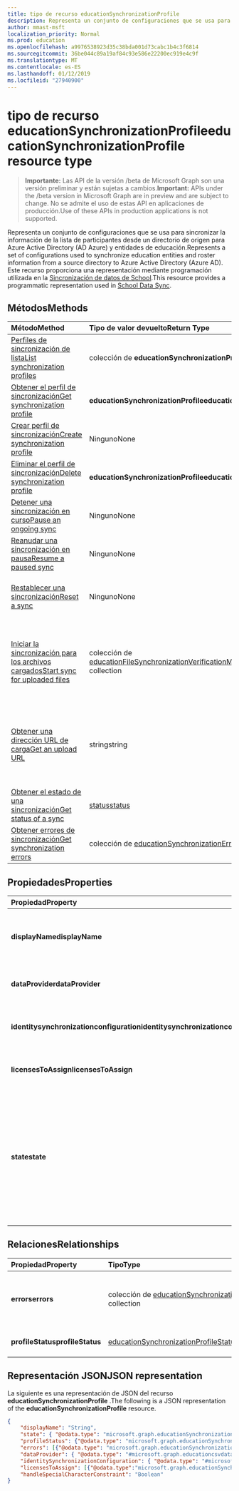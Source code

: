```yaml
---
title: tipo de recurso educationSynchronizationProfile
description: Representa un conjunto de configuraciones que se usa para sincronizar la información de la lista de participantes desde un directorio de origen para Azure Active Directory (AD Azure) y entidades de educación. Este recurso proporciona una representación mediante programación utilizada en la sincronización de datos de School.
author: mmast-msft
localization_priority: Normal
ms.prod: education
ms.openlocfilehash: a9976538923d35c38bda001d73cabc1b4c3f6814
ms.sourcegitcommit: 36be044c89a19af84c93e586e22200ec919e4c9f
ms.translationtype: MT
ms.contentlocale: es-ES
ms.lasthandoff: 01/12/2019
ms.locfileid: "27940900"
---
```

# <a name="educationsynchronizationprofile-resource-type"></a><span data-ttu-id="d2e6b-104">tipo de recurso educationSynchronizationProfile</span><span class="sxs-lookup"><span data-stu-id="d2e6b-104">educationSynchronizationProfile resource type</span></span>

> <span data-ttu-id="d2e6b-105">**Importante:** Las API de la versión /beta de Microsoft Graph son una versión preliminar y están sujetas a cambios.</span><span class="sxs-lookup"><span data-stu-id="d2e6b-105">**Important:** APIs under the /beta version in Microsoft Graph are in preview and are subject to change.</span></span> <span data-ttu-id="d2e6b-106">No se admite el uso de estas API en aplicaciones de producción.</span><span class="sxs-lookup"><span data-stu-id="d2e6b-106">Use of these APIs in production applications is not supported.</span></span>

<span data-ttu-id="d2e6b-107">Representa un conjunto de configuraciones que se usa para sincronizar la información de la lista de participantes desde un directorio de origen para Azure Active Directory (AD Azure) y entidades de educación.</span><span class="sxs-lookup"><span data-stu-id="d2e6b-107">Represents a set of configurations used to synchronize education entities and roster information from a source directory to Azure Active Directory (Azure AD).</span></span> <span data-ttu-id="d2e6b-108">Este recurso proporciona una representación mediante programación utilizada en la [Sincronización de datos de School](https://sds.microsoft.com).</span><span class="sxs-lookup"><span data-stu-id="d2e6b-108">This resource provides a programmatic representation used in [School Data Sync](https://sds.microsoft.com).</span></span>

## <a name="methods"></a><span data-ttu-id="d2e6b-109">Métodos</span><span class="sxs-lookup"><span data-stu-id="d2e6b-109">Methods</span></span>

| <span data-ttu-id="d2e6b-110">Método</span><span class="sxs-lookup"><span data-stu-id="d2e6b-110">Method</span></span> | <span data-ttu-id="d2e6b-111">Tipo de valor devuelto</span><span class="sxs-lookup"><span data-stu-id="d2e6b-111">Return Type</span></span> | <span data-ttu-id="d2e6b-112">Descripción</span><span class="sxs-lookup"><span data-stu-id="d2e6b-112">Description</span></span> |
|:-|:-|:-|
| [<span data-ttu-id="d2e6b-113">Perfiles de sincronización de lista</span><span class="sxs-lookup"><span data-stu-id="d2e6b-113">List synchronization profiles</span></span>](../api/educationsynchronizationprofile-list.md) | <span data-ttu-id="d2e6b-114">colección de **educationSynchronizationProfile**</span><span class="sxs-lookup"><span data-stu-id="d2e6b-114">**educationSynchronizationProfile** collection</span></span> | <span data-ttu-id="d2e6b-115">Obtener una lista de todos los perfiles de sincronización en el inquilino.</span><span class="sxs-lookup"><span data-stu-id="d2e6b-115">Get a list of all the synchronization profiles in the tenant.</span></span> |
| [<span data-ttu-id="d2e6b-116">Obtener el perfil de sincronización</span><span class="sxs-lookup"><span data-stu-id="d2e6b-116">Get synchronization profile</span></span>](../api/educationsynchronizationprofile-get.md) | <span data-ttu-id="d2e6b-117">**educationSynchronizationProfile**</span><span class="sxs-lookup"><span data-stu-id="d2e6b-117">**educationSynchronizationProfile**</span></span> | <span data-ttu-id="d2e6b-118">Recuperar un perfil específico especifica el identificador de perfil.</span><span class="sxs-lookup"><span data-stu-id="d2e6b-118">Retrieve a specific profile given the profile identifier.</span></span> |
| [<span data-ttu-id="d2e6b-119">Crear perfil de sincronización</span><span class="sxs-lookup"><span data-stu-id="d2e6b-119">Create synchronization profile</span></span>](../api/educationsynchronizationprofile-post.md) | <span data-ttu-id="d2e6b-120">Ninguno</span><span class="sxs-lookup"><span data-stu-id="d2e6b-120">None</span></span> | <span data-ttu-id="d2e6b-121">Crear un nuevo perfil de sincronización.</span><span class="sxs-lookup"><span data-stu-id="d2e6b-121">Create a new synchronization profile.</span></span> |
| [<span data-ttu-id="d2e6b-122">Eliminar el perfil de sincronización</span><span class="sxs-lookup"><span data-stu-id="d2e6b-122">Delete synchronization profile</span></span>](../api/educationsynchronizationprofile-delete.md) | <span data-ttu-id="d2e6b-123">**educationSynchronizationProfile**</span><span class="sxs-lookup"><span data-stu-id="d2e6b-123">**educationSynchronizationProfile**</span></span> | <span data-ttu-id="d2e6b-124">Eliminar un perfil específico especifica el identificador de perfil.</span><span class="sxs-lookup"><span data-stu-id="d2e6b-124">Delete a specific profile given the profile identifier.</span></span> |
| [<span data-ttu-id="d2e6b-125">Detener una sincronización en curso</span><span class="sxs-lookup"><span data-stu-id="d2e6b-125">Pause an ongoing sync</span></span>](../api/educationsynchronizationprofile-pause.md) | <span data-ttu-id="d2e6b-126">Ninguno</span><span class="sxs-lookup"><span data-stu-id="d2e6b-126">None</span></span> | <span data-ttu-id="d2e6b-127">Detener una sincronización en curso.</span><span class="sxs-lookup"><span data-stu-id="d2e6b-127">Pause an ongoing synchronization.</span></span> |
| [<span data-ttu-id="d2e6b-128">Reanudar una sincronización en pausa</span><span class="sxs-lookup"><span data-stu-id="d2e6b-128">Resume a paused sync</span></span>](../api/educationsynchronizationprofile-resume.md) | <span data-ttu-id="d2e6b-129">Ninguno</span><span class="sxs-lookup"><span data-stu-id="d2e6b-129">None</span></span> | <span data-ttu-id="d2e6b-130">Reanudar una sincronización en pausa.</span><span class="sxs-lookup"><span data-stu-id="d2e6b-130">Resume a paused synchronization.</span></span> |
| [<span data-ttu-id="d2e6b-131">Restablecer una sincronización</span><span class="sxs-lookup"><span data-stu-id="d2e6b-131">Reset a sync</span></span>](../api/educationsynchronizationprofile-reset.md) | <span data-ttu-id="d2e6b-132">Ninguno</span><span class="sxs-lookup"><span data-stu-id="d2e6b-132">None</span></span> | <span data-ttu-id="d2e6b-133">Restablecer el estado de los perfiles y reinicie la sincronización.</span><span class="sxs-lookup"><span data-stu-id="d2e6b-133">Reset the state of the profile and restart synchronization.</span></span> |
| [<span data-ttu-id="d2e6b-134">Iniciar la sincronización para los archivos cargados</span><span class="sxs-lookup"><span data-stu-id="d2e6b-134">Start sync for uploaded files</span></span>](../api/educationsynchronizationprofile-start.md) | <span data-ttu-id="d2e6b-135">colección de [educationFileSynchronizationVerificationMessage](educationfilesynchronizationverificationmessage.md)</span><span class="sxs-lookup"><span data-stu-id="d2e6b-135">[educationFileSynchronizationVerificationMessage](educationfilesynchronizationverificationmessage.md) collection</span></span>| <span data-ttu-id="d2e6b-136">Compruebe los archivos de origen que se cargan e iniciar la sincronización.</span><span class="sxs-lookup"><span data-stu-id="d2e6b-136">Verify the uploaded source files and start synchronization.</span></span> <span data-ttu-id="d2e6b-137">Sólo se aplica cuando el proveedor de datos es [educationCsvDataProvider](educationcsvdataprovider.md).</span><span class="sxs-lookup"><span data-stu-id="d2e6b-137">Applies only when the data provider is [educationCsvDataProvider](educationcsvdataprovider.md).</span></span> |
| [<span data-ttu-id="d2e6b-138">Obtener una dirección URL de carga</span><span class="sxs-lookup"><span data-stu-id="d2e6b-138">Get an upload URL</span></span>](../api/educationsynchronizationprofile-uploadurl.md) | <span data-ttu-id="d2e6b-139">string</span><span class="sxs-lookup"><span data-stu-id="d2e6b-139">string</span></span> | <span data-ttu-id="d2e6b-140">Devolver la dirección URL de corta duración para cargar los archivos de datos CSV.</span><span class="sxs-lookup"><span data-stu-id="d2e6b-140">Return the short-lived URL to upload CSV data files.</span></span> <span data-ttu-id="d2e6b-141">Sólo se aplica cuando el proveedor de datos es [educationCsvDataProvider](educationcsvdataprovider.md).</span><span class="sxs-lookup"><span data-stu-id="d2e6b-141">Applies only when the data provider is [educationCsvDataProvider](educationcsvdataprovider.md).</span></span> |
| [<span data-ttu-id="d2e6b-142">Obtener el estado de una sincronización</span><span class="sxs-lookup"><span data-stu-id="d2e6b-142">Get status of a sync</span></span>](../api/educationsynchronizationprofilestatus-get.md) | [<span data-ttu-id="d2e6b-143">status</span><span class="sxs-lookup"><span data-stu-id="d2e6b-143">status</span></span>](educationsynchronizationprofilestatus.md) | <span data-ttu-id="d2e6b-144">Devolver el estado de un perfil de sincronización específica.</span><span class="sxs-lookup"><span data-stu-id="d2e6b-144">Return the status of a specific synchronization profile.</span></span> |
| [<span data-ttu-id="d2e6b-145">Obtener errores de sincronización</span><span class="sxs-lookup"><span data-stu-id="d2e6b-145">Get synchronization errors</span></span>](../api/educationsynchronizationerrors-get.md) | <span data-ttu-id="d2e6b-146">colección de [educationSynchronizationError](educationsynchronizationerror.md)</span><span class="sxs-lookup"><span data-stu-id="d2e6b-146">[educationSynchronizationError](educationsynchronizationerror.md) collection</span></span>| <span data-ttu-id="d2e6b-147">Obtener todos los errores generados durante la sincronización.</span><span class="sxs-lookup"><span data-stu-id="d2e6b-147">Get all the errors generated during synchronization.</span></span> |

## <a name="properties"></a><span data-ttu-id="d2e6b-148">Propiedades</span><span class="sxs-lookup"><span data-stu-id="d2e6b-148">Properties</span></span>

| <span data-ttu-id="d2e6b-149">Propiedad</span><span class="sxs-lookup"><span data-stu-id="d2e6b-149">Property</span></span> | <span data-ttu-id="d2e6b-150">Tipo</span><span class="sxs-lookup"><span data-stu-id="d2e6b-150">Type</span></span> | <span data-ttu-id="d2e6b-151">Descripción</span><span class="sxs-lookup"><span data-stu-id="d2e6b-151">Description</span></span> |
|:-|:-|:-|
| <span data-ttu-id="d2e6b-152">**displayName**</span><span class="sxs-lookup"><span data-stu-id="d2e6b-152">**displayName**</span></span> | <span data-ttu-id="d2e6b-153">string</span><span class="sxs-lookup"><span data-stu-id="d2e6b-153">string</span></span> |  <span data-ttu-id="d2e6b-154">Nombre del perfil de configuración para la sincronización de identidades.</span><span class="sxs-lookup"><span data-stu-id="d2e6b-154">Name of the configuration profile for syncing identities.</span></span>         |
| <span data-ttu-id="d2e6b-155">**dataProvider**</span><span class="sxs-lookup"><span data-stu-id="d2e6b-155">**dataProvider**</span></span> | [<span data-ttu-id="d2e6b-156">educationSynchronizationDataProvider</span><span class="sxs-lookup"><span data-stu-id="d2e6b-156">educationSynchronizationDataProvider</span></span>](educationsynchronizationdataprovider.md) |  <span data-ttu-id="d2e6b-157">El proveedor de datos utilizado para el perfil.</span><span class="sxs-lookup"><span data-stu-id="d2e6b-157">The data provider used for the profile.</span></span>         |
| <span data-ttu-id="d2e6b-158">**identitysynchronizationconfiguration**</span><span class="sxs-lookup"><span data-stu-id="d2e6b-158">**identitysynchronizationconfiguration**</span></span> | [<span data-ttu-id="d2e6b-159">educationIdentitySynchronizationConfiguration</span><span class="sxs-lookup"><span data-stu-id="d2e6b-159">educationIdentitySynchronizationConfiguration</span></span>](educationidentitysynchronizationconfiguration.md) | <span data-ttu-id="d2e6b-160">Configuración de [creación](educationidentitycreationconfiguration.md) o [coincidentes](educationidentitymatchingconfiguration.md) de identidad.</span><span class="sxs-lookup"><span data-stu-id="d2e6b-160">Identity [creation](educationidentitycreationconfiguration.md) or [matching](educationidentitymatchingconfiguration.md) configuration .</span></span>        |
| <span data-ttu-id="d2e6b-161">**licensesToAssign**</span><span class="sxs-lookup"><span data-stu-id="d2e6b-161">**licensesToAssign**</span></span> | <span data-ttu-id="d2e6b-162">colección de [educationSynchronizationLicenseAssignment](educationsynchronizationlicenseassignment.md)</span><span class="sxs-lookup"><span data-stu-id="d2e6b-162">[educationSynchronizationLicenseAssignment](educationsynchronizationlicenseassignment.md) collection</span></span>|  <span data-ttu-id="d2e6b-163">Configuración de licencia del programa de instalación.</span><span class="sxs-lookup"><span data-stu-id="d2e6b-163">License setup configuration.</span></span>        |
| <span data-ttu-id="d2e6b-164">**state**</span><span class="sxs-lookup"><span data-stu-id="d2e6b-164">**state**</span></span> | <span data-ttu-id="d2e6b-165">string</span><span class="sxs-lookup"><span data-stu-id="d2e6b-165">string</span></span> |  <span data-ttu-id="d2e6b-166">El estado de los perfiles.</span><span class="sxs-lookup"><span data-stu-id="d2e6b-166">The state of the profile.</span></span> <span data-ttu-id="d2e6b-167">Los valores posibles son: `provisioning`, `provisioned`, `provisioningFailed`, `deleting` y `deletionFailed`.</span><span class="sxs-lookup"><span data-stu-id="d2e6b-167">Possible values are: `provisioning`, `provisioned`, `provisioningFailed`, `deleting`, `deletionFailed`.</span></span>          |

## <a name="relationships"></a><span data-ttu-id="d2e6b-168">Relaciones</span><span class="sxs-lookup"><span data-stu-id="d2e6b-168">Relationships</span></span>

| <span data-ttu-id="d2e6b-169">Propiedad</span><span class="sxs-lookup"><span data-stu-id="d2e6b-169">Property</span></span> | <span data-ttu-id="d2e6b-170">Tipo</span><span class="sxs-lookup"><span data-stu-id="d2e6b-170">Type</span></span> | <span data-ttu-id="d2e6b-171">Descripción</span><span class="sxs-lookup"><span data-stu-id="d2e6b-171">Description</span></span> |
|:-|:-|:-|
| <span data-ttu-id="d2e6b-172">**errors**</span><span class="sxs-lookup"><span data-stu-id="d2e6b-172">**errors**</span></span> | <span data-ttu-id="d2e6b-173">colección de [educationSynchronizationError](educationsynchronizationerror.md)</span><span class="sxs-lookup"><span data-stu-id="d2e6b-173">[educationSynchronizationError](educationsynchronizationerror.md) collection</span></span>| <span data-ttu-id="d2e6b-174">Todos los errores asociados a este perfil de sincronización.</span><span class="sxs-lookup"><span data-stu-id="d2e6b-174">All errors associated with this synchronization profile.</span></span> |
| <span data-ttu-id="d2e6b-175">**profileStatus**</span><span class="sxs-lookup"><span data-stu-id="d2e6b-175">**profileStatus**</span></span> | [<span data-ttu-id="d2e6b-176">educationSynchronizationProfileStatus</span><span class="sxs-lookup"><span data-stu-id="d2e6b-176">educationSynchronizationProfileStatus</span></span>](educationsynchronizationprofilestatus.md) | <span data-ttu-id="d2e6b-177">El estado de sincronización.</span><span class="sxs-lookup"><span data-stu-id="d2e6b-177">The synchronization status.</span></span> |

## <a name="json-representation"></a><span data-ttu-id="d2e6b-178">Representación JSON</span><span class="sxs-lookup"><span data-stu-id="d2e6b-178">JSON representation</span></span>
<span data-ttu-id="d2e6b-179">La siguiente es una representación de JSON del recurso **educationSynchronizationProfile** .</span><span class="sxs-lookup"><span data-stu-id="d2e6b-179">The following is a JSON representation of the **educationSynchronizationProfile** resource.</span></span>

<!-- {
  "blockType": "resource",
  "optionalProperties": [

  ],
  "@odata.type": "#microsoft.graph.educationSynchronizationProfile"
}-->

```json
{
    "displayName": "String",
    "state": { "@odata.type": "microsoft.graph.educationSynchronizationProfileState" },
    "profileStatus": {"@odata.type": "microsoft.graph.educationSynchronizationProfileStatus"},
    "errors": [{"@odata.type": "microsoft.graph.educationSynchronizationProfileStatus" }],
    "dataProvider": { "@odata.type": "#microsoft.graph.educationcsvdataprovider" },
    "identitySynchronizationConfiguration": { "@odata.type": "#microsoft.graph.educationIdentitySynchronizationConfiguration" },
    "licensesToAssign": [{"@odata.type":"microsoft.graph.educationSynchronizationLicenseAssignment"}],
    "handleSpecialCharacterConstraint": "Boolean"
}
```
